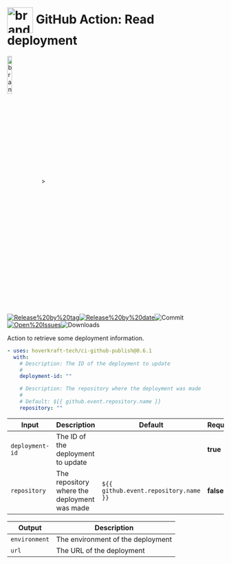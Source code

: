 <!-- start title -->

# <img src=".github/ghadocs/branding.svg" width="60px" align="center" alt="branding<icon:list color:blue>" /> GitHub Action: Read deployment

<!-- end title -->
<!--
// jscpd:ignore-start
-->
<!-- start branding -->

<img src=".github/ghadocs/branding.svg" width="15%" align="center" alt="branding<icon:list color:blue>" />
><!-- end branding -->
<!-- markdownlint-disable MD013 -->
<!-- start badges -->

<a href="https%3A%2F%2Fgithub.com%2Fhoverkraft-tech%2Fci-github-publish%2Freleases%2Flatest"><img src="https://img.shields.io/github/v/release/hoverkraft-tech/ci-github-publish?display_name=tag&sort=semver&logo=github&style=flat-square" alt="Release%20by%20tag" /></a><a href="https%3A%2F%2Fgithub.com%2Fhoverkraft-tech%2Fci-github-publish%2Freleases%2Flatest"><img src="https://img.shields.io/github/release-date/hoverkraft-tech/ci-github-publish?display_name=tag&sort=semver&logo=github&style=flat-square" alt="Release%20by%20date" /></a><img src="https://img.shields.io/github/last-commit/hoverkraft-tech/ci-github-publish?logo=github&style=flat-square" alt="Commit" /><a href="https%3A%2F%2Fgithub.com%2Fhoverkraft-tech%2Fci-github-publish%2Fissues"><img src="https://img.shields.io/github/issues/hoverkraft-tech/ci-github-publish?logo=github&style=flat-square" alt="Open%20Issues" /></a><img src="https://img.shields.io/github/downloads/hoverkraft-tech/ci-github-publish/total?logo=github&style=flat-square" alt="Downloads" />

<!-- end badges -->
<!-- markdownlint-enable MD013 -->
<!--
// jscpd:ignore-end
-->
<!-- start description -->

Action to retrieve some deployment information.

<!-- end description -->
<!-- start contents -->
<!-- end contents -->
<!-- start usage -->

```yaml
- uses: hoverkraft-tech/ci-github-publish@0.6.1
  with:
    # Description: The ID of the deployment to update
    #
    deployment-id: ""

    # Description: The repository where the deployment was made
    #
    # Default: ${{ github.event.repository.name }}
    repository: ""
```

<!-- end usage -->
<!-- start inputs -->

| **Input**                  | **Description**                              | **Default**                                      | **Required** |
| -------------------------- | -------------------------------------------- | ------------------------------------------------ | ------------ |
| <code>deployment-id</code> | The ID of the deployment to update           |                                                  | **true**     |
| <code>repository</code>    | The repository where the deployment was made | <code>${{ github.event.repository.name }}</code> | **false**    |

<!-- end inputs -->
<!-- start outputs -->

| **Output**               | **Description**                   |
| ------------------------ | --------------------------------- |
| <code>environment</code> | The environment of the deployment |
| <code>url</code>         | The URL of the deployment         |

<!-- end outputs -->
<!-- start [.github/ghadocs/examples/] -->
<!-- end [.github/ghadocs/examples/] -->
